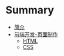 # Summary

* [简介](README.md)
* [前端开发-页面制作](Page/indexmd.md)
   * [HTML](Page/html.md)
   * [CSS](Page/css.md)


